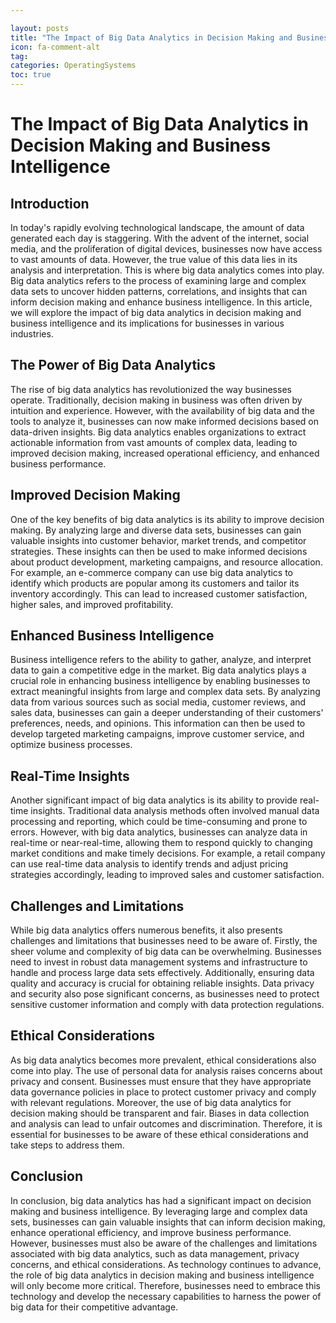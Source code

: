 ```yaml
---

layout: posts
title: "The Impact of Big Data Analytics in Decision Making and Business Intelligence"
icon: fa-comment-alt
tag:      
categories: OperatingSystems
toc: true
---
```




# The Impact of Big Data Analytics in Decision Making and Business Intelligence

## Introduction

In today's rapidly evolving technological landscape, the amount of data generated each day is staggering. With the advent of the internet, social media, and the proliferation of digital devices, businesses now have access to vast amounts of data. However, the true value of this data lies in its analysis and interpretation. This is where big data analytics comes into play. Big data analytics refers to the process of examining large and complex data sets to uncover hidden patterns, correlations, and insights that can inform decision making and enhance business intelligence. In this article, we will explore the impact of big data analytics in decision making and business intelligence and its implications for businesses in various industries.

## The Power of Big Data Analytics

The rise of big data analytics has revolutionized the way businesses operate. Traditionally, decision making in business was often driven by intuition and experience. However, with the availability of big data and the tools to analyze it, businesses can now make informed decisions based on data-driven insights. Big data analytics enables organizations to extract actionable information from vast amounts of complex data, leading to improved decision making, increased operational efficiency, and enhanced business performance.

## Improved Decision Making

One of the key benefits of big data analytics is its ability to improve decision making. By analyzing large and diverse data sets, businesses can gain valuable insights into customer behavior, market trends, and competitor strategies. These insights can then be used to make informed decisions about product development, marketing campaigns, and resource allocation. For example, an e-commerce company can use big data analytics to identify which products are popular among its customers and tailor its inventory accordingly. This can lead to increased customer satisfaction, higher sales, and improved profitability.

## Enhanced Business Intelligence

Business intelligence refers to the ability to gather, analyze, and interpret data to gain a competitive edge in the market. Big data analytics plays a crucial role in enhancing business intelligence by enabling businesses to extract meaningful insights from large and complex data sets. By analyzing data from various sources such as social media, customer reviews, and sales data, businesses can gain a deeper understanding of their customers' preferences, needs, and opinions. This information can then be used to develop targeted marketing campaigns, improve customer service, and optimize business processes.

## Real-Time Insights

Another significant impact of big data analytics is its ability to provide real-time insights. Traditional data analysis methods often involved manual data processing and reporting, which could be time-consuming and prone to errors. However, with big data analytics, businesses can analyze data in real-time or near-real-time, allowing them to respond quickly to changing market conditions and make timely decisions. For example, a retail company can use real-time data analysis to identify trends and adjust pricing strategies accordingly, leading to improved sales and customer satisfaction.

## Challenges and Limitations

While big data analytics offers numerous benefits, it also presents challenges and limitations that businesses need to be aware of. Firstly, the sheer volume and complexity of big data can be overwhelming. Businesses need to invest in robust data management systems and infrastructure to handle and process large data sets effectively. Additionally, ensuring data quality and accuracy is crucial for obtaining reliable insights. Data privacy and security also pose significant concerns, as businesses need to protect sensitive customer information and comply with data protection regulations.

## Ethical Considerations

As big data analytics becomes more prevalent, ethical considerations also come into play. The use of personal data for analysis raises concerns about privacy and consent. Businesses must ensure that they have appropriate data governance policies in place to protect customer privacy and comply with relevant regulations. Moreover, the use of big data analytics for decision making should be transparent and fair. Biases in data collection and analysis can lead to unfair outcomes and discrimination. Therefore, it is essential for businesses to be aware of these ethical considerations and take steps to address them.

## Conclusion

In conclusion, big data analytics has had a significant impact on decision making and business intelligence. By leveraging large and complex data sets, businesses can gain valuable insights that can inform decision making, enhance operational efficiency, and improve business performance. However, businesses must also be aware of the challenges and limitations associated with big data analytics, such as data management, privacy concerns, and ethical considerations. As technology continues to advance, the role of big data analytics in decision making and business intelligence will only become more critical. Therefore, businesses need to embrace this technology and develop the necessary capabilities to harness the power of big data for their competitive advantage.